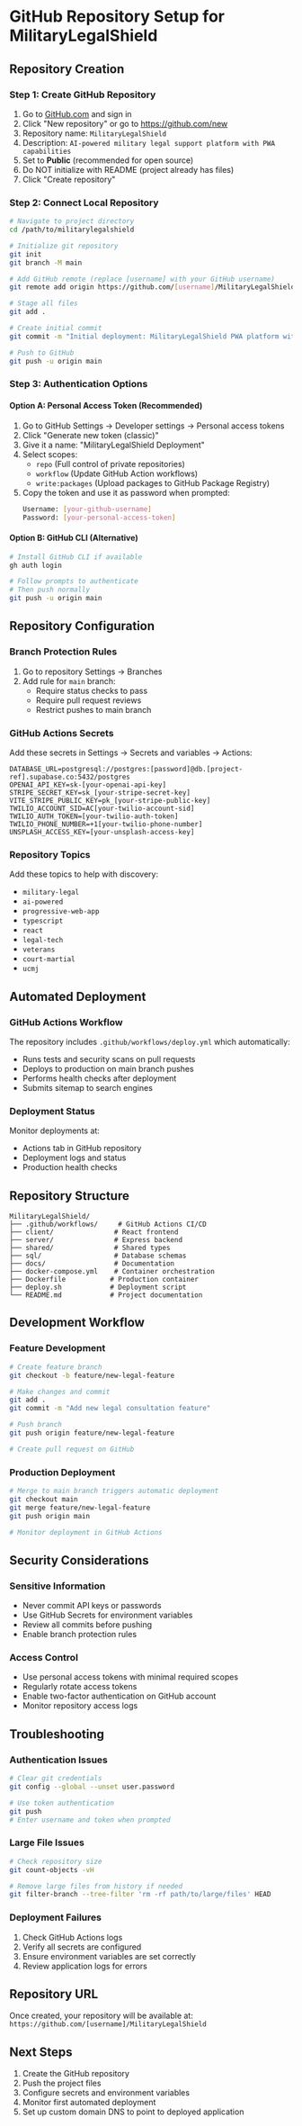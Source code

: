 # GitHub Repository Setup for MilitaryLegalShield

## Repository Creation

### Step 1: Create GitHub Repository
1. Go to [GitHub.com](https://github.com) and sign in
2. Click "New repository" or go to https://github.com/new
3. Repository name: `MilitaryLegalShield`
4. Description: `AI-powered military legal support platform with PWA capabilities`
5. Set to **Public** (recommended for open source)
6. Do NOT initialize with README (project already has files)
7. Click "Create repository"

### Step 2: Connect Local Repository
```bash
# Navigate to project directory
cd /path/to/militarylegalshield

# Initialize git repository
git init
git branch -M main

# Add GitHub remote (replace [username] with your GitHub username)
git remote add origin https://github.com/[username]/MilitaryLegalShield.git

# Stage all files
git add .

# Create initial commit
git commit -m "Initial deployment: MilitaryLegalShield PWA platform with AI case analysis"

# Push to GitHub
git push -u origin main
```

### Step 3: Authentication Options

#### Option A: Personal Access Token (Recommended)
1. Go to GitHub Settings → Developer settings → Personal access tokens
2. Click "Generate new token (classic)"
3. Give it a name: "MilitaryLegalShield Deployment"
4. Select scopes:
   - `repo` (Full control of private repositories)
   - `workflow` (Update GitHub Action workflows)
   - `write:packages` (Upload packages to GitHub Package Registry)
5. Copy the token and use it as password when prompted:
   ```bash
   Username: [your-github-username]
   Password: [your-personal-access-token]
   ```

#### Option B: GitHub CLI (Alternative)
```bash
# Install GitHub CLI if available
gh auth login

# Follow prompts to authenticate
# Then push normally
git push -u origin main
```

## Repository Configuration

### Branch Protection Rules
1. Go to repository Settings → Branches
2. Add rule for `main` branch:
   - Require status checks to pass
   - Require pull request reviews
   - Restrict pushes to main branch

### GitHub Actions Secrets
Add these secrets in Settings → Secrets and variables → Actions:

```
DATABASE_URL=postgresql://postgres:[password]@db.[project-ref].supabase.co:5432/postgres
OPENAI_API_KEY=sk-[your-openai-api-key]
STRIPE_SECRET_KEY=sk_[your-stripe-secret-key]
VITE_STRIPE_PUBLIC_KEY=pk_[your-stripe-public-key]
TWILIO_ACCOUNT_SID=AC[your-twilio-account-sid]
TWILIO_AUTH_TOKEN=[your-twilio-auth-token]
TWILIO_PHONE_NUMBER=+1[your-twilio-phone-number]
UNSPLASH_ACCESS_KEY=[your-unsplash-access-key]
```

### Repository Topics
Add these topics to help with discovery:
- `military-legal`
- `ai-powered`
- `progressive-web-app`
- `typescript`
- `react`
- `legal-tech`
- `veterans`
- `court-martial`
- `ucmj`

## Automated Deployment

### GitHub Actions Workflow
The repository includes `.github/workflows/deploy.yml` which automatically:
- Runs tests and security scans on pull requests
- Deploys to production on main branch pushes
- Performs health checks after deployment
- Submits sitemap to search engines

### Deployment Status
Monitor deployments at:
- Actions tab in GitHub repository
- Deployment logs and status
- Production health checks

## Repository Structure
```
MilitaryLegalShield/
├── .github/workflows/     # GitHub Actions CI/CD
├── client/               # React frontend
├── server/               # Express backend  
├── shared/               # Shared types
├── sql/                  # Database schemas
├── docs/                 # Documentation
├── docker-compose.yml    # Container orchestration
├── Dockerfile           # Production container
├── deploy.sh            # Deployment script
└── README.md            # Project documentation
```

## Development Workflow

### Feature Development
```bash
# Create feature branch
git checkout -b feature/new-legal-feature

# Make changes and commit
git add .
git commit -m "Add new legal consultation feature"

# Push branch
git push origin feature/new-legal-feature

# Create pull request on GitHub
```

### Production Deployment
```bash
# Merge to main branch triggers automatic deployment
git checkout main
git merge feature/new-legal-feature
git push origin main

# Monitor deployment in GitHub Actions
```

## Security Considerations

### Sensitive Information
- Never commit API keys or passwords
- Use GitHub Secrets for environment variables
- Review all commits before pushing
- Enable branch protection rules

### Access Control
- Use personal access tokens with minimal required scopes
- Regularly rotate access tokens
- Enable two-factor authentication on GitHub account
- Monitor repository access logs

## Troubleshooting

### Authentication Issues
```bash
# Clear git credentials
git config --global --unset user.password

# Use token authentication
git push
# Enter username and token when prompted
```

### Large File Issues
```bash
# Check repository size
git count-objects -vH

# Remove large files from history if needed
git filter-branch --tree-filter 'rm -rf path/to/large/files' HEAD
```

### Deployment Failures
1. Check GitHub Actions logs
2. Verify all secrets are configured
3. Ensure environment variables are set correctly
4. Review application logs for errors

## Repository URL
Once created, your repository will be available at:
`https://github.com/[username]/MilitaryLegalShield`

## Next Steps
1. Create the GitHub repository
2. Push the project files
3. Configure secrets and environment variables
4. Monitor first automated deployment
5. Set up custom domain DNS to point to deployed application